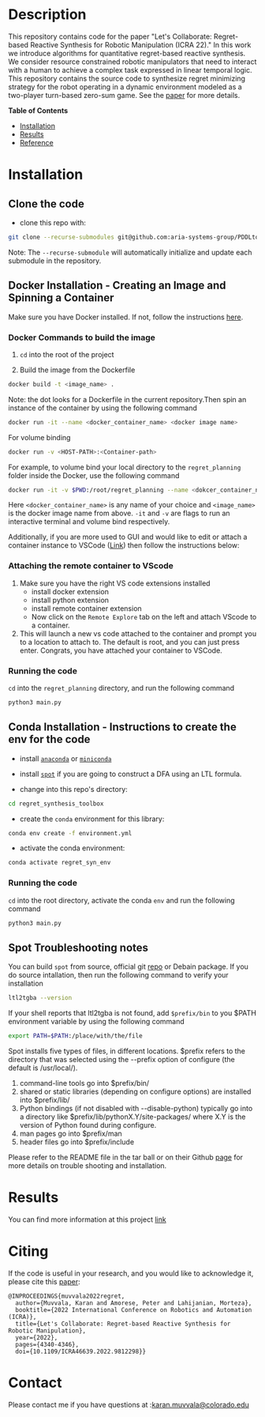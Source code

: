 # Description

This repository contains code for the paper "Let's Collaborate: Regret-based Reactive Synthesis for Robotic Manipulation (ICRA 22)." In this work we introduce algorithms for quantitative regret-based reactive synthesis. We consider resource constrained robotic manipulators that need to interact with a human to achieve a complex task expressed in linear temporal logic. This repository contains the source code to synthesize regret minimizing strategy for the robot operating in a dynamic environment modeled as a two-player turn-based zero-sum game. See the [paper](https://ieeexplore.ieee.org/document/9812298) for more details.

**Table of Contents**
* [Installation](https://github.com/aria-systems-group/regret_synthesis_toolbox/blob/master/README.md#Installation)
* [Results](https://github.com/aria-systems-group/regret_synthesis_toolbox/blob/master/README.md#results)
* [Reference](https://github.com/aria-systems-group/regret_synthesis_toolbox/blob/master/README.md#Citing)


# Installation

## Clone the code

* clone this repo with:
 ```bash
git clone --recurse-submodules git@github.com:aria-systems-group/PDDLtoSim.git .
 ```

Note: The `--recurse-submodule` will automatically initialize and update each submodule in the repository.


## Docker Installation - Creating an Image and Spinning a Container

Make sure you have Docker installed. If not, follow the instructions [here](https://docs.docker.com/engine/install/ubuntu/).

### Docker Commands to build the image

1. `cd` into the root of the project

2. Build the image from the Dockerfile

```bash
docker build -t <image_name> .
```

Note: the dot looks for a Dockerfile in the current repository.Then spin an instance of the container by using the following command

```bash
docker run -it --name <docker_container_name> <docker image name>
```

For volume binding

```bash
docker run -v <HOST-PATH>:<Container-path>
```

For example, to volume bind your local directory to the `regret_planning` folder inside the Docker, use the following command

```bash
docker run -it -v $PWD:/root/regret_planning --name <dokcer_container_name> <image_name>
```

Here `<docker_container_name>` is any name of your choice and `<image_name>` is the docker image name from above. `-it` and `-v` are flags to run an interactive terminal and volume bind respectively. 

Additionally, if you are more used to GUI and would like to edit or attach a container instance to VSCode ([Link](https://code.visualstudio.com/docs/devcontainers/containers)) then follow the instructions below:

### Attaching the remote container to VScode


1. Make sure you have the right VS code extensions installed
   * install docker extension
   * install python extension
   * install remote container extension
   * Now click on the `Remote Explore` tab on the left and attach VScode to a container.
2. This will launch a new vs code attached to the container and prompt you to a location to attach to. The default is root, and you can just press enter. Congrats, you have attached your container to VSCode.

### Running the code

`cd` into the `regret_planning` directory, and run the following command

```bash
python3 main.py
```


## Conda Installation - Instructions to create the env for the code

* install [`anaconda`](https://www.anaconda.com/products/individual) or [`miniconda`](https://docs.conda.io/en/latest/miniconda.html)

* install [`spot`](https://spot.lrde.epita.fr/install.html) if you are going to construct a DFA using an LTL formula.

* change into this repo's directory:
 ```bash
cd regret_synthesis_toolbox
 ```
* create the `conda` environment for this library:
```bash
conda env create -f environment.yml
 ```

* activate the conda environment:
 ```bash
conda activate regret_syn_env
 ```

### Running the code

`cd` into the root directory, activate the conda `env`  and run the following command

```bash
python3 main.py
```

## Spot Troubleshooting notes

You can build `spot` from source, official git [repo](https://gitlab.lrde.epita.fr/spot/spot) or Debain package. If you do source intallation, then run the following command to verify your installation

```bash
ltl2tgba --version

```

If your shell reports that ltl2tgba is not found, add `$prefix/bin` to you $PATH environment variable by using the following command

```bash
export PATH=$PATH:/place/with/the/file

```

Spot installs five types of files, in different locations. $prefix refers to the directory that was selected using the --prefix option of configure (the default is /usr/local/).

1) command-line tools go into $prefix/bin/
2) shared or static libraries (depending on configure options)
   are installed into $prefix/lib/
3) Python bindings (if not disabled with --disable-python) typically
   go into a directory like $prefix/lib/pythonX.Y/site-packages/
   where X.Y is the version of Python found during configure.
4) man pages go into $prefix/man
5) header files go into $prefix/include

Please refer to the README file in the tar ball or on their Github [page](https://gitlab.lrde.epita.fr/spot/spot/-/blob/next/README) for more details on trouble shooting and installation.

# Results

You can find more information at this project [link](https://muvvalakaran.github.io/publication/icra_22_regret/)


# Citing

If the code is useful in your research, and you would like to acknowledge it, please cite this [paper](https://ieeexplore.ieee.org/document/9812298):

```
@INPROCEEDINGS{muvvala2022regret,
  author={Muvvala, Karan and Amorese, Peter and Lahijanian, Morteza},
  booktitle={2022 International Conference on Robotics and Automation (ICRA)}, 
  title={Let's Collaborate: Regret-based Reactive Synthesis for Robotic Manipulation}, 
  year={2022},
  pages={4340-4346},
  doi={10.1109/ICRA46639.2022.9812298}}
```

# Contact

Please contact me if you have questions at :karan.muvvala@colorado.edu
